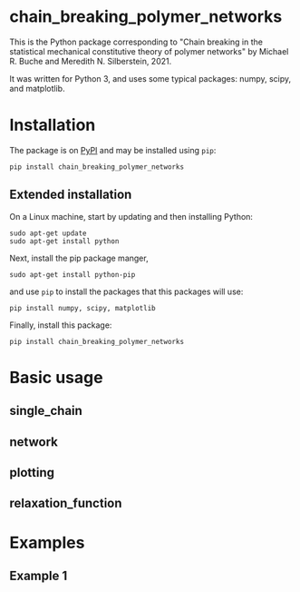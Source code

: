 # chain_breaking_polymer_networks

This is the Python package corresponding to "Chain breaking in the statistical mechanical constitutive theory of polymer networks" by Michael R. Buche and Meredith N. Silberstein, 2021.

It was written for Python 3, and uses some typical packages: numpy, scipy, and matplotlib.

# Installation

The package is on [PyPI](https://pypi.org/.../) and may be installed using `pip`:

	pip install chain_breaking_polymer_networks

## Extended installation

On a Linux machine, start by updating and then installing Python:

	sudo apt-get update
	sudo apt-get install python
	
Next, install the pip package manger,

	sudo apt-get install python-pip
	
and use `pip` to install the packages that this packages will use:

	pip install numpy, scipy, matplotlib
	
Finally, install this package:
	
	pip install chain_breaking_polymer_networks

# Basic usage

## single_chain

## network

## plotting

## relaxation_function

# Examples

## Example 1
